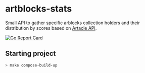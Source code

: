 # artblocks-stats

Small API to gather specific arblocks collection holders and their distribution by scores based on [Artacle API](https://artacle.github.io/api-docs/).

[![Go Report Card](https://goreportcard.com/badge/github.com/zd4rova/artblocks-stats)](https://goreportcard.com/report/github.com/zd4rova/artblocks-stats)

## Starting project
```bash
> make compose-build-up
```